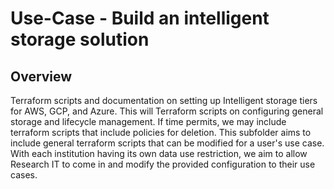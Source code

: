 # Use-Case - Build an intelligent storage solution

## Overview
Terraform scripts and documentation on setting up Intelligent storage tiers for AWS, GCP, and Azure. This will Terraform scripts on configuring general storage and lifecycle management.
If time permits, we may include terraform scripts that include policies for deletion. 
This subfolder aims to include general terraform scripts that can be modified for a user's use case. 
With each institution having its own data use restriction, we aim to allow Research IT to come in and modify the provided configuration to their use cases. 
